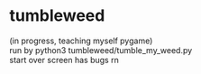 # tumbleweed
(in progress, teaching myself pygame)     
run by python3 tumbleweed/tumble_my_weed.py   
start over screen has bugs rn    
